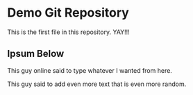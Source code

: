 # Demo Git Repository

This is the first file in this repository. YAY!!!

## Ipsum Below

This guy online said to type whatever I wanted from here.

This guy said to add even more text that is even more random.
